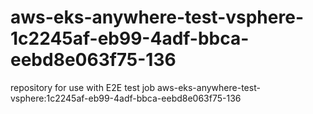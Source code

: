 # aws-eks-anywhere-test-vsphere-1c2245af-eb99-4adf-bbca-eebd8e063f75-136
repository for use with E2E test job aws-eks-anywhere-test-vsphere:1c2245af-eb99-4adf-bbca-eebd8e063f75-136
